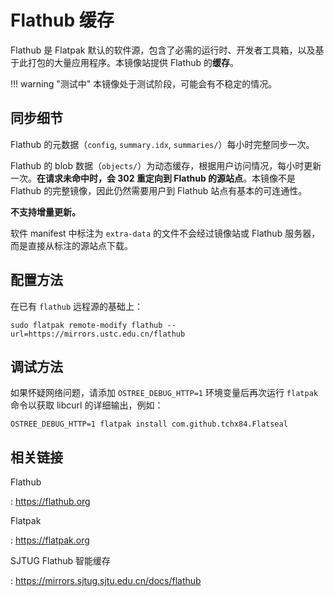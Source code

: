 # Flathub 缓存

Flathub 是 Flatpak 默认的软件源，包含了必需的运行时、开发者工具箱，以及基于此打包的大量应用程序。本镜像站提供 Flathub 的**缓存**。

!!! warning "测试中"
    本镜像处于测试阶段，可能会有不稳定的情况。

## 同步细节

Flathub 的元数据（`config`, `summary.idx`, `summaries/`）每小时完整同步一次。

Flathub 的 blob 数据（`objects/`）为动态缓存，根据用户访问情况，每小时更新一次。**在请求未命中时，会 302 重定向到 Flathub 的源站点**。本镜像不是 Flathub 的完整镜像，因此仍然需要用户到 Flathub 站点有基本的可连通性。

**不支持增量更新。**

软件 manifest 中标注为 `extra-data` 的文件不会经过镜像站或 Flathub 服务器，而是直接从标注的源站点下载。

## 配置方法

在已有 `flathub` 远程源的基础上：

```shell
sudo flatpak remote-modify flathub --url=https://mirrors.ustc.edu.cn/flathub
```

## 调试方法

如果怀疑网络问题，请添加 `OSTREE_DEBUG_HTTP=1` 环境变量后再次运行 `flatpak` 命令以获取 libcurl 的详细输出，例如：

```shell
OSTREE_DEBUG_HTTP=1 flatpak install com.github.tchx84.Flatseal
```

## 相关链接

Flathub

:   <https://flathub.org>

Flatpak

:   <https://flatpak.org>

SJTUG Flathub 智能缓存

:   <https://mirrors.sjtug.sjtu.edu.cn/docs/flathub>
